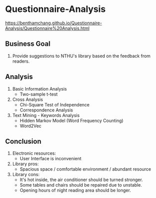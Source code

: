 # Questionnaire-Analysis

https://benthamchang.github.io/Questionnaire-Analysis/Questionnaire%20Analysis.html

## Business Goal
 
1. Provide suggestions to NTHU's library based on the feedback from readers.

## Analysis

1. Basic Information Analysis
    - Two-sample t-test
2. Cross Analysis
    - Chi-Square Test of Independence
    - Correspondence Analysis
3. Text Mining - Keywords Analysis
    - Hidden Markov Model (Word Frequency Counting)
    - Word2Vec

## Conclusion

1. Electronic resources:
    - User Interface is inconvenient
2. Library pros:
    - Spacious space / comfortable environment / abundant resource
3. Library cons:
    - It's hot inside, the air conditioner should be turned stronger.
    - Some tables and chairs should be repaired due to unstable.
    - Opening hours of night reading area should be longer.
